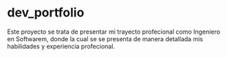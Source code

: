 # dev_portfolio
Este proyecto se trata de presentar mi trayecto profecional como Ingeniero en Softwarem, donde la cual se se presenta de manera detallada mis habilidades y experiencia profecional.
